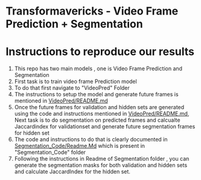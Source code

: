 # Transformavericks - Video Frame Prediction + Segmentation

# Instructions to reproduce our results

1) This repo has two main models , one is Video Frame Prediction and Segmentation
2) First task is to train video frame Prediction model
3) To do that first navigate to "VideoPred" Folder
4) The instructions to setup the model and generate future frames is mentioned in [VideoPred/README.md](VideoPred/README.md)
5) Once the future frames for validation and hidden sets are generated using the code and instructions mentioned in [VideoPred/README.md](VideoPred/README.md), Next task is to do segmentation on predicted frames and calcualte Jaccardindex for validationset and generate future segmentation frames for hidden set
6) The code and instructions to do that is clearly documented in  [Segmentation_Code/Readme.Md](Segmentation_Code/Readme.Md) which is present in "Segmentation_Code" folder
7) Following the instructions in Readme of Segmentation folder , you can generate the segmentation masks for both validation and hidden sets and calculate JaccardIndex for the hidden set.
